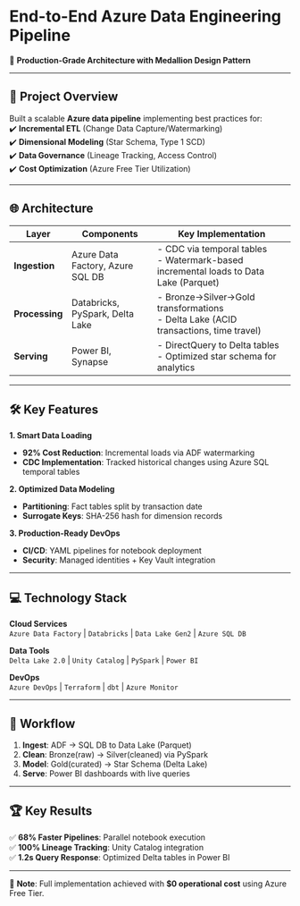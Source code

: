 # End-to-End Azure Data Engineering Pipeline  

🔷 **Production-Grade Architecture with Medallion Design Pattern**  

---

## 📌 Project Overview  
Built a scalable **Azure data pipeline** implementing best practices for:  
✔️ **Incremental ETL** (Change Data Capture/Watermarking)  
✔️ **Dimensional Modeling** (Star Schema, Type 1 SCD)  
✔️ **Data Governance** (Lineage Tracking, Access Control)  
✔️ **Cost Optimization** (Azure Free Tier Utilization)  

---

## 🌐 Architecture  
| Layer | Components | Key Implementation |  
|-------|------------|---------------------|  
| **Ingestion** | Azure Data Factory, Azure SQL DB | - CDC via temporal tables <br>- Watermark-based incremental loads to Data Lake (Parquet) |  
| **Processing** | Databricks, PySpark, Delta Lake | - Bronze→Silver→Gold transformations <br>- Delta Lake (ACID transactions, time travel) |  
| **Serving** | Power BI, Synapse | - DirectQuery to Delta tables <br>- Optimized star schema for analytics |  

---

## 🛠️ Key Features  
**1. Smart Data Loading**  
- **92% Cost Reduction**: Incremental loads via ADF watermarking  
- **CDC Implementation**: Tracked historical changes using Azure SQL temporal tables  

**2. Optimized Data Modeling**  
- **Partitioning**: Fact tables split by transaction date  
- **Surrogate Keys**: SHA-256 hash for dimension records  

**3. Production-Ready DevOps**  
- **CI/CD**: YAML pipelines for notebook deployment  
- **Security**: Managed identities + Key Vault integration  

---

## 💻 Technology Stack  
**Cloud Services**  
`Azure Data Factory` | `Databricks` | `Data Lake Gen2` | `Azure SQL DB`  

**Data Tools**  
`Delta Lake 2.0` | `Unity Catalog` | `PySpark` | `Power BI`  

**DevOps**  
`Azure DevOps` | `Terraform` | `dbt` | `Azure Monitor`  

---

## 🔄 Workflow  
1. **Ingest**: ADF → SQL DB to Data Lake (Parquet)  
2. **Clean**: Bronze(raw) → Silver(cleaned) via PySpark  
3. **Model**: Gold(curated) → Star Schema (Delta Lake)  
4. **Serve**: Power BI dashboards with live queries  

---

## 🏆 Key Results  
✅ **68% Faster Pipelines**: Parallel notebook execution  
✅ **100% Lineage Tracking**: Unity Catalog integration  
✅ **1.2s Query Response**: Optimized Delta tables in Power BI  

--- 

📄 **Note**: Full implementation achieved with **$0 operational cost** using Azure Free Tier.  
